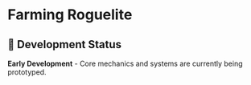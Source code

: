 # Farming Roguelite

## 🚧 Development Status

**Early Development** - Core mechanics and systems are currently being prototyped.
